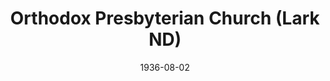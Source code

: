 ---
date: &id001 1936-08-02
end_date: null
location:
  address: null
  city: Lark
  state: ND
minister:
- end: 1940-01-01
  name: Samuel Allen
  start: 1936-01-01
  type: pastor
- end: 1944-01-01
  name: John Gray
  start: 1940-01-01
  type: pastor
- end: 1952-01-01
  name: Walter Magee
  start: 1945-01-01
  type: pastor
- end: 1957-01-01
  name: Henry Tavares
  start: 1952-01-01
  type: pastor
- end: 1964-01-01
  name: V. Robert Nilson
  start: 1957-01-01
  type: pastor
- end: 1979-01-01
  name: Jack Peterson
  start: 1967-01-01
  type: pastor
- end: 1983-01-01
  name: David Keister
  start: 1980-01-01
  type: pastor
- end: 1985-03-29
  name: G. I. Williamson
  start: 1983-01-01
  type: pastor
ministers:
- Samuel Allen
- John Gray
- Walter Magee
- Henry Tavares
- V. Robert Nilson
- Jack Peterson
- David Keister
- G. I. Williamson
name: Orthodox Presbyterian Church
names: null
origination_date: *id001
raw_data: "ND Lark\n\nOrthodox Presbyterian Church  (August 2, 1936\u2013\
  March 29, 1985)\n(merged with Carson, ND, March 29, 1985)\nPastors: Samuel\
  \ Allen, 1936\u201340\nJohn Gray, 1940\u201344\nWalter Magee, 1945\u201352\nHenry\
  \ Tavares, 1952\u201357\nV . Robert Nilson, 1957\u201364\nJack Peterson, 1967\u2013\
  79\nDavid Keister, 1980\u201383\nG. I. Williamson, 1983\u201385"
received_from: null
states:
- ND
status:
  active: false
  end_date: 1985-03-29
  reason: null
  received_from: null
  withdrawal_to: null
title: Orthodox Presbyterian Church (Lark ND)

---